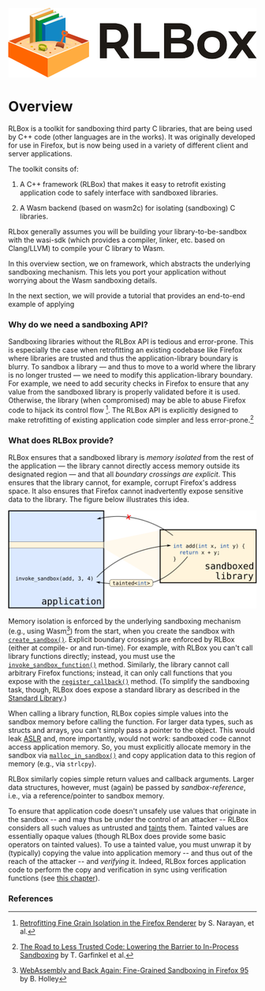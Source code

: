 <p style="text-align:center"><img src="images/rlbox-logo.svg" alt="RLBox" /></p>

# Overview

RLBox is a toolkit for sandboxing third party C libraries, that are being used
by C++ code (other languages are in the works). It was originally developed for
use in Firefox, but is now being used in a variety of different client and
server applications.

The toolkit consits of:

1. A C++ framework (RLBox) that makes it easy to retrofit existing application
   code to safely interface with sandboxed libraries.

2. A Wasm backend (based on wasm2c) for isolating (sandboxing) C libraries.

RLbox generally assumes you will be building your library-to-be-sandbox with
the wasi-sdk (which provides a compiler, linker, etc. based on Clang/LLVM) to
compile your C library to Wasm.


In this overview section, we on framework, which abstracts the underlying
sandboxing mechanism.  This lets you port your application without worrying
about the Wasm sandboxing details.

In the next section, we will provide a tutorial that provides an end-to-end
example of applying

### Why do we need a sandboxing API?

Sandboxing libraries without the RLBox API is tedious and error-prone.
This is especially the case when retrofitting an existing codebase like Firefox
where libraries are trusted and thus the application-library boundary is
blurry.  To sandbox a library — and thus to move to a world where the library
is no longer trusted — we need to modify this application-library boundary. 
For example, we need to add security checks in Firefox to ensure that any value
from the sandboxed library is properly validated before it is used.  Otherwise,
the library (when compromised) may be able to abuse Firefox code to hijack its
control flow [^RLBoxPaper]. The RLBox API
is explicitly designed to make retrofitting of existing application code
simpler and less error-prone.[^RLBoxLogin]


### What does RLBox provide?

RLBox ensures that a sandboxed library is *memory isolated* from the rest of
the application — the library cannot directly access memory outside its
designated region — and that all *boundary crossings are explicit*. This
ensures that the library cannot, for example, corrupt Firefox's address space.
It also ensures that Firefox cannot inadvertently expose sensitive data to the
library. The figure below illustrates this idea.

<p style="text-align:center"><img src="images/arch.svg" alt="RLBox explicitly isolates the library data and control flow from the application" /></p>


Memory isolation is enforced by the underlying sandboxing mechanism (e.g.,
using Wasm[^RLBoxFirefox]) from the start, when you create the sandbox with
[`create_sandbox()`](chapters/api/sandbox.md). Explicit boundary
crossings are enforced by RLBox (either at compile- or and run-time). For
example, with RLBox you can't call library functions directly; instead, you
must use the [`invoke_sandbox_function()`](chapters/api/function.md) method. Similarly, the library cannot
call arbitrary Firefox functions; instead, it can only call functions that you
expose with the [`register_callback()`](chapters/api/callback.md)
method. (To simplify the sandboxing task, though, RLBox does expose a standard
library as described in the [Standard Library](chapters/api/stdlib.md).)

When calling a library function, RLBox copies simple values into the sandbox
memory before calling the function. For larger data types, such as structs and
arrays, you can't simply pass a pointer to the object. This would leak
[ASLR](https://en.wikipedia.org/wiki/Address_space_layout_randomization) and,
more importantly, would not work: sandboxed code cannot access application
memory.  So, you must explicitly allocate memory in the sandbox via
[`malloc_in_sandbox()`](chapters/api/memory.md) and copy application
data to this region of memory (e.g., via ``strlcpy``).

RLBox similarly copies simple return values and callback arguments. Larger data
structures, however, must (again) be passed by *sandbox-reference*, i.e., via a
reference/pointer to sandbox memory.

To ensure that application code doesn't unsafely use values that originate in
the sandbox -- and may thus be under the control of an attacker -- RLBox
considers all such values as untrusted and [taints](chapters/api/tainted.md)
them. Tainted values are essentially opaque values (though RLBox does provide
some basic operators on tainted values). To use a tainted value, you must
unwrap it by (typically) copying the value into application memory -- and thus
out of the reach of the attacker -- and *verifying* it. Indeed, RLBox forces
application code to perform the copy and verification in sync using
verification functions (see [this chapter](chapers/api/tainted.md)).

### References

[^RLBoxPaper]: [Retrofitting Fine Grain Isolation in the Firefox Renderer](https://www.usenix.org/conference/usenixsecurity20/presentation/narayan) by S. Narayan, et al.

[^RLBoxLogin]: [The Road to Less Trusted Code: Lowering the Barrier to In-Process Sandboxing](https://www.usenix.org/publications/login/winter2020/garfinkel-tal) by T. Garfinkel et al.

[^RLBoxFirefox]: [WebAssembly and Back Again: Fine-Grained Sandboxing in Firefox 95](https://hacks.mozilla.org/2021/12/webassembly-and-back-again-fine-grained-sandboxing-in-firefox-95/) by B. Holley
